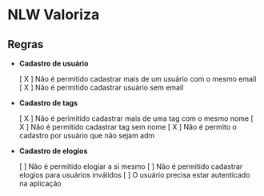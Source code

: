 # NLW Valoriza


## Regras

- **Cadastro de usuário**

    [ X ] Não é permitido cadastrar mais de um usuário com o mesmo email
    [ X ] Não é permitido cadastrar usuário sem email

- **Cadastro de tags**

    [ X ] Não é perimitido cadastrar mais de uma tag com o mesmo nome
    [ X ] Não é permitido cadastrar tag sem nome
    [ X ] Não é permito o cadastro por usuário que não sejam adm

- **Cadastro de elogios**

    [ ] Não é permitido elogiar a si mesmo
    [ ] Não é permitido cadastrar elogios para usuários inválidos
    [ ] O usuário precisa estar autenticado na aplicação